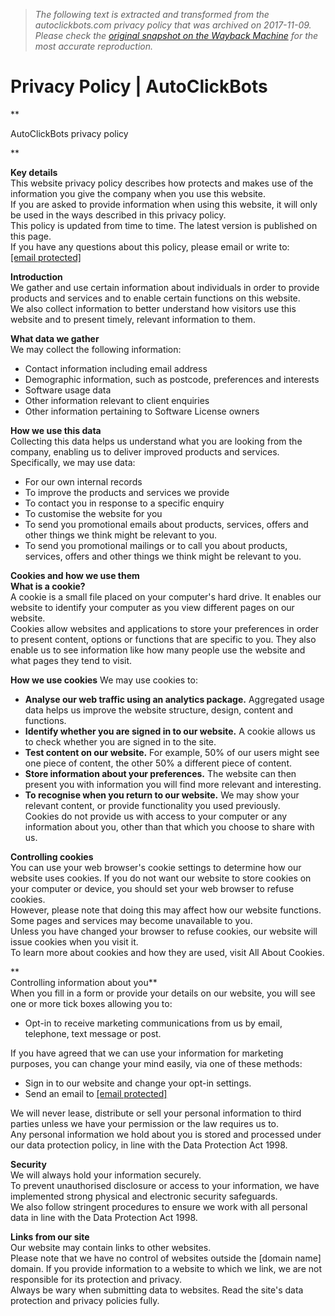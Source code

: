 > *The following text is extracted and transformed from the autoclickbots.com privacy policy that was archived on 2017-11-09. Please check the [original snapshot on the Wayback Machine](https://web.archive.org/web/20171109181349id_/http%3A//www.autoclickbots.com/privacy_policy.html) for the most accurate reproduction.*

# Privacy Policy | AutoClickBots

**

AutoClickBots privacy policy

**

**Key details**  
This website privacy policy describes how protects and makes use of the information you give the company when you use this website.   
If you are asked to provide information when using this website, it will only be used in the ways described in this privacy policy.   
This policy is updated from time to time. The latest version is published on this page.   
If you have any questions about this policy, please email or write to: [[email protected]](https://web.archive.org/cdn-cgi/l/email-protection)

**Introduction**  
We gather and use certain information about individuals in order to provide products and services and to enable certain functions on this website.   
We also collect information to better understand how visitors use this website and to present timely, relevant information to them. 

**What data we gather**   
We may collect the following information: 

* Contact information including email address
* Demographic information, such as postcode, preferences and interests
* Software usage data
* Other information relevant to client enquiries
* Other information pertaining to Software License owners

**How we use this data**   
Collecting this data helps us understand what you are looking from the company, enabling us to deliver improved products and services.   
Specifically, we may use data: 

* For our own internal records
* To improve the products and services we provide
* To contact you in response to a specific enquiry
* To customise the website for you
* To send you promotional emails about products, services, offers and other things we think might be relevant to you.
* To send you promotional mailings or to call you about products, services, offers and other things we think might be relevant to you.
  
**Cookies and how we use them**  
**What is a cookie?**  
A cookie is a small file placed on your computer's hard drive. It enables our website to identify your computer as you view different pages on our website.   
Cookies allow websites and applications to store your preferences in order to present content, options or functions that are specific to you. They also enable us to see information like how many people use the website and what pages they tend to visit. 

**How we use cookies** We may use cookies to:

*  **Analyse our web traffic using an analytics package.** Aggregated usage data helps us improve the website structure, design, content and functions.
* **Identify whether you are signed in to our website.** A cookie allows us to check whether you are signed in to the site.
* **Test content on our website.** For example, 50% of our users might see one piece of content, the other 50% a different piece of content. 
* **Store information about your preferences.** The website can then present you with information you will find more relevant and interesting.
* **To recognise when you return to our website.** We may show your relevant content, or provide functionality you used previously.  
Cookies do not provide us with access to your computer or any information about you, other than that which you choose to share with us.   


**Controlling cookies**  
You can use your web browser's cookie settings to determine how our website uses cookies. If you do not want our website to store cookies on your computer or device, you should set your web browser to refuse cookies.   
However, please note that doing this may affect how our website functions. Some pages and services may become unavailable to you.   
Unless you have changed your browser to refuse cookies, our website will issue cookies when you visit it.   
To learn more about cookies and how they are used, visit All About Cookies. 

**  
Controlling information about you**  
When you fill in a form or provide your details on our website, you will see one or more tick boxes allowing you to: 

* Opt-in to receive marketing communications from us by email, telephone, text message or post.
  
If you have agreed that we can use your information for marketing purposes, you can change your mind easily, via one of these methods:   

* Sign in to our website and change your opt-in settings.
* Send an email to [[email protected]](https://web.archive.org/cdn-cgi/l/email-protection)
  
We will never lease, distribute or sell your personal information to third parties unless we have your permission or the law requires us to.   
Any personal information we hold about you is stored and processed under our data protection policy, in line with the Data Protection Act 1998. 

**Security**  
We will always hold your information securely.   
To prevent unauthorised disclosure or access to your information, we have implemented strong physical and electronic security safeguards.   
We also follow stringent procedures to ensure we work with all personal data in line with the Data Protection Act 1998. 

**Links from our site**   
Our website may contain links to other websites.   
Please note that we have no control of websites outside the [domain name] domain. If you provide information to a website to which we link, we are not responsible for its protection and privacy.   
Always be wary when submitting data to websites. Read the site's data protection and privacy policies fully. 
